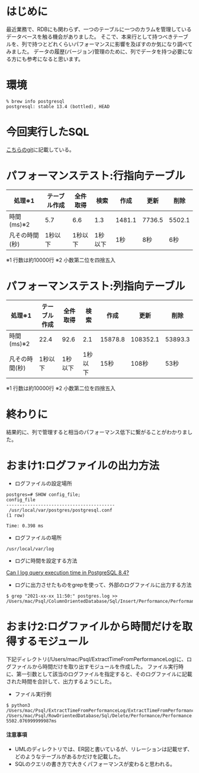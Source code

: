 # はじめに

最近業務で、RDBにも関わらず、一つのテーブルに一つのカラムを管理しているデータベースを触る機会がありました。
そこで、本来行として持つべきテーブルを、列で持つとどれくらいパフォーマンスに影響を及ぼすのか気になり調べてみました。
データの履歴(バージョン)管理のために、列でデータを持つ必要になる方にも参考になると思います。

# 環境

```
% brew info postgresql
postgresql: stable 13.4 (bottled), HEAD
```

# 今回実行したSQL

[こちらのgit]()に記載している。

# パフォーマンステスト:行指向テーブル

| 処理※1 | テーブル作成 | 全件取得 | 検索 | 作成 | 更新 | 削除 |
| ---- | ---- | ---- | ---- | ---- | ---- | ---- |
| 時間(ms)※2 | 5.7 | 6.6 | 1.3 | 1481.1 | 7736.5 | 5502.1 |
| 凡その時間(秒) | 1秒以下 | 1秒以下 | 1秒以下 | 1秒 | 8秒 | 6秒 |

※1 行数は約10000行
※2 小数第二位を四捨五入

# パフォーマンステスト:列指向テーブル

| 処理※1 | テーブル作成 | 全件取得 | 検索 | 作成 | 更新 | 削除 |
| ---- | ---- | ---- | ---- | ---- | ---- | ---- |
| 時間(ms)※2 | 22.4 | 92.6 | 2.1 | 15878.8 | 108352.1 | 53893.3 |
| 凡その時間(秒) | 1秒以下 | 1秒以下 | 1秒以下 | 15秒 | 108秒 | 53秒 |

※1 行数は約10000行
※2 小数第二位を四捨五入


# 終わりに

結果的に、列で管理すると相当のパフォーマンス低下に繋がることがわかりました。

# おまけ1:ログファイルの出力方法

- ログファイルの設定場所
```
postgres=# SHOW config_file;
config_file               
-----------------------------------------
 /usr/local/var/postgres/postgresql.conf
(1 row)

Time: 0.398 ms
```

- ログファイルの場所
```
/usr/local/var/log
```

- ログに時間を設定する方法

[Can I log query execution time in PostgreSQL 8.4?](https://stackoverflow.com/questions/12670745/can-i-log-query-execution-time-in-postgresql-8-4)

- ログに出力させたものをgrepを使って、外部のログファイルに出力する方法

```
$ grep "2021-xx-xx 11:50:" postgres.log >> /Users/mac/Psql/ColumnOrientedDatabase/Sql/Insert/Performance/Performance.log
```

# おまけ2:ログファイルから時間だけを取得するモジュール

下記ディレクトリ(/Users/mac/Psql/ExtractTimeFromPerformanceLog)に、ログファイルから時間だけを取り出すモジュールを作成した。
ファイル実行時に、第一引数として該当のログファイルを指定すると、そのログファイルに記載された時間を合計して、出力するようにした。

- ファイル実行例
```
$ python3 /Users/mac/Psql/ExtractTimeFromPerformanceLog/ExtractTimeFromPerformanceLog.py /Users/mac/Psql/RowOrientedDatabase/Sql/Delete/Performance/Performance.log
5502.076999999987ms
```

#### 注意事項

- UMLのディレクトリでは、ER図と書いているが、リレーションは記載せず、どのようなテーブルがあるかだけを記載した。
- SQLのクエリの書き方で大きくパフォーマンスが変わると思われる。
